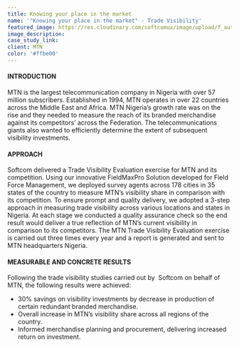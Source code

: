 ```yaml
---
title: Knowing your place in the market
name: '"Knowing your place in the market" - Trade Visibility'
featured_image: https://res.cloudinary.com/softcomux/image/upload/f_auto,q_auto/v1533826911/sfc/stories/mtn-trade-visibility.png
image_description:
case_study_link: 
client: MTN
color: '#ffbe00'
---
```


#### INTRODUCTION
MTN is the largest telecommunication company in Nigeria with over 57 million subscribers. Established in 1994, MTN operates in over 22 countries across the Middle East and Africa. MTN Nigeria’s growth rate was on the rise and they needed to measure the reach of its branded merchandise against its competitors’ across the Federation. The telecommunications giants also wanted to efficiently determine the extent of subsequent visibility investments.

#### APPROACH
Softcom delivered a Trade Visibility Evaluation exercise for MTN and its competition. Using our innovative FieldMaxPro Solution developed for Field Force Management, we deployed survey agents across 178 cities in 35 states of the country to measure MTN’s visibility share in comparison with its competition. To ensure prompt and quality delivery, we adopted a 3-step approach in measuring trade visibility across various locations and states in Nigeria. At each stage we conducted a quality assurance check so the end result would deliver a true reflection of MTN’s current visibility in comparison to its competitors. The MTN Trade Visibility Evaluation exercise is carried out three times every year and a report is generated and sent to MTN headquarters Nigeria.

#### MEASURABLE AND CONCRETE RESULTS
Following the trade visibility studies carried out by  Softcom on behalf of MTN, the following results were achieved:
- 30% savings on visibility investments by decrease in production of certain redundant branded merchandise.
- Overall increase in MTN’s visibility share across all regions of the country.
- Informed merchandise planning and procurement, delivering increased return on investment.

